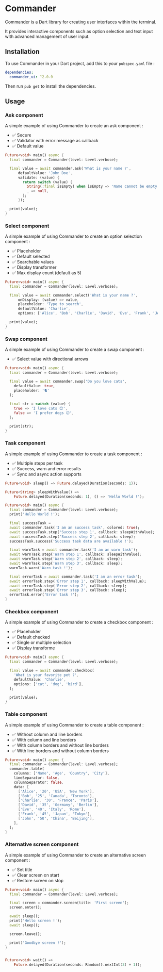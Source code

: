 # Commander

Commander is a Dart library for creating user interfaces within the terminal.

It provides interactive components such as option selection and text input with advanced management of
user input.

## Installation

To use Commander in your Dart project, add this to your `pubspec.yaml` file :
```yaml
dependencies:
  commander_ui: ^2.0.0
```

Then run `pub get` to install the dependencies.

## Usage

### Ask component

A simple example of using Commander to create an ask component :

- ✅ Secure
- ✅ Validator with error message as callback 
- ✅ Default value

```dart
Future<void> main() async {
  final commander = Commander(level: Level.verbose);

  final value = await commander.ask('What is your name ?',
      defaultValue: 'John Doe',
      validate: (value) {
        return switch (value) {
          String(:final isEmpty) when isEmpty => 'Name cannot be empty',
          _ => null,
        };
      });

  print(value);
}
```

### Select component
A simple example of using Commander to create an option selection component :

- ✅ Placeholder
- ✅ Default selected
- ✅ Searchable values
- ✅ Display transformer
- ✅ Max display count (default as 5)

```dart
Future<void> main() async {
  final commander = Commander(level: Level.verbose);

  final value = await commander.select('What is your name ?',
      onDisplay: (value) => value,
      placeholder: 'Type to search',
      defaultValue: 'Charlie',
      options: ['Alice', 'Bob', 'Charlie', 'David', 'Eve', 'Frank', 'John']);

  print(value);
}
```

### Swap component
A simple example of using Commander to create a swap component :

- ✅ Select value with directional arrows

```dart
Future<void> main() async {
  final commander = Commander(level: Level.verbose);

  final value = await commander.swap('Do you love cats', 
    defaultValue: true, 
    placeholder: '🐈'
  );
  
  final str = switch (value) {
    true => 'I love cats 😍',
    false => 'I prefer dogs 😕',
  };

  print(str);
}
```

### Task component
A simple example of using Commander to create a task component :

- ✅ Multiple steps per task
- ✅ Success, warn and error results
- ✅ Sync and async action supports

```dart
Future<void> sleep() => Future.delayed(Duration(seconds: 1));

Future<String> sleepWithValue() =>
    Future.delayed(Duration(seconds: 1), () => 'Hello World !');

Future<void> main() async {
  final commander = Commander(level: Level.verbose);
  print('Hello World !');

  final successTask =
  await commander.task('I am an success task', colored: true);
  await successTask.step('Success step 1', callback: sleepWithValue);
  await successTask.step('Success step 2', callback: sleep);
  successTask.success('Success task data are available !');

  final warnTask = await commander.task('I am an warn task');
  await warnTask.step('Warn step 1', callback: sleepWithValue);
  await warnTask.step('Warn step 2', callback: sleep);
  await warnTask.step('Warn step 3', callback: sleep);
  warnTask.warn('Warn task !');

  final errorTask = await commander.task('I am an error task');
  await errorTask.step('Error step 1', callback: sleepWithValue);
  await errorTask.step('Error step 2', callback: sleep);
  await errorTask.step('Error step 3', callback: sleep);
  errorTask.error('Error task !');
}
```

### Checkbox component
A simple example of using Commander to create a checkbox component :

- ✅ Placeholder
- ✅ Default checked
- ✅ Single or multiple selection
- ✅ Display transforme

```dart
Future<void> main() async {
  final commander = Commander(level: Level.verbose);

  final value = await commander.checkbox(
    'What is your favorite pet ?',
    defaultValue: 'Charlie',
    options: ['cat', 'dog', 'bird'],
  );

  print(value);
}
```

### Table component
A simple example of using Commander to create a table component :

- ✅ Without column and line borders
- ✅ With column and line borders
- ✅ With column borders and without line borders
- ✅ With line borders and without column borders

```dart
Future<void> main() async {
  final commander = Commander(level: Level.verbose);
  commander.table(
    columns: ['Name', 'Age', 'Country', 'City'],
    lineSeparator: false,
    columnSeparator: false,
    data: [
      ['Alice', '20', 'USA', 'New York'],
      ['Bob', '25', 'Canada', 'Toronto'],
      ['Charlie', '30', 'France', 'Paris'],
      ['David', '35', 'Germany', 'Berlin'],
      ['Eve', '40', 'Italy', 'Rome'],
      ['Frank', '45', 'Japan', 'Tokyo'],
      ['John', '50', 'China', 'Beijing'],
    ],
  );
}
```

### Alternative screen component
A simple example of using Commander to create an alternative screen component :

- ✅ Set title
- ✅ Clear screen on start
- ✅ Restore screen on stop

```dart
Future<void> main() async {
  final commander = Commander(level: Level.verbose);

  final screen = commander.screen(title: 'First screen');
  screen.enter();

  await sleep();
  print('Hello screen !');
  await sleep();

  screen.leave();

  print('Goodbye screen !');
}


Future<void> wait() =>
    Future.delayed(Duration(seconds: Random().nextInt(3) + 1));
```
